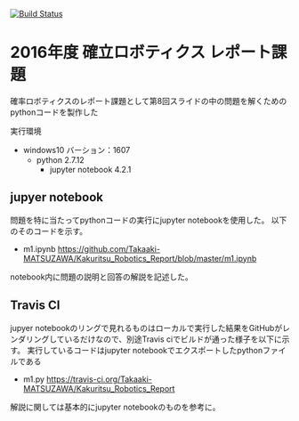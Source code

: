 [![Build Status](https://travis-ci.org/Takaaki-MATSUZAWA/Kakuritsu_Robotics_Report.svg?branch=master)](https://travis-ci.org/Takaaki-MATSUZAWA/Kakuritsu_Robotics_Report)

# 2016年度 確立ロボティクス レポート課題

確率ロボティクスのレポート課題として第8回スライドの中の問題を解くためのpythonコードを製作した

実行環境
- windows10 バーション：1607
    - python 2.7.12
        - jupyter notebook 4.2.1

## jupyer notebook
問題を特に当たってpythonコードの実行にjupyter notebookを使用した。
以下のそのコードを示す。

- m1.ipynb
https://github.com/Takaaki-MATSUZAWA/Kakuritsu_Robotics_Report/blob/master/m1.ipynb

notebook内に問題の説明と回答の解説を記述した。

## Travis CI
jupyer notebookのリングで見れるものはローカルで実行した結果をGitHubがレンダリングしているだけなので、別途Travis ciでビルドが通った様子を以下に示す。
実行しているコードはjupyter notebookでエクスポートしたpythonファイルである

- m1.py
https://travis-ci.org/Takaaki-MATSUZAWA/Kakuritsu_Robotics_Report

解説に関しては基本的にjupyter notebookのものを参考に。
